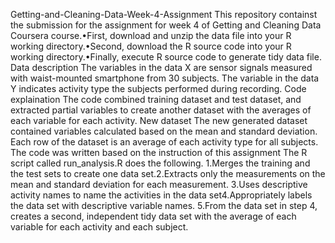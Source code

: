 Getting-and-Cleaning-Data-Week-4-Assignment
This repository containst the submission for the assignment for week 4 of Getting and Cleaning Data Coursera course.•First, download and unzip the data file into your R working directory.•Second, download the R source code into your R working directory.•Finally, execute R source code to generate tidy data file.
Data description
The variables in the data X are sensor signals measured with waist-mounted smartphone from 30 subjects. The variable in the data Y indicates activity type the subjects performed during recording.
Code explaination
The code combined training dataset and test dataset, and extracted partial variables to create another dataset with the averages of each variable for each activity.
New dataset
The new generated dataset contained variables calculated based on the mean and standard deviation. Each row of the dataset is an average of each activity type for all subjects.
The code was written based on the instruction of this assignment
The R script called run_analysis.R does the following. 1.Merges the training and the test sets to create one data set.2.Extracts only the measurements on the mean and standard deviation for each measurement. 3.Uses descriptive activity names to name the activities in the data set4.Appropriately labels the data set with descriptive variable names. 5.From the data set in step 4, creates a second, independent tidy data set with the average of each variable for each activity and each subject.

